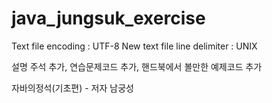 # java_jungsuk_exercise

Text file encoding : UTF-8
New text file line delimiter : UNIX

설명 주석 추가, 연습문제코드 추가, 핸드북에서 볼만한 예제코드 추가

자바의정석(기초편) - 저자 남궁성
